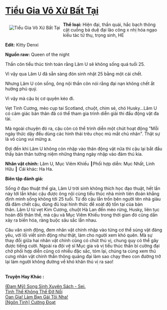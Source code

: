 <a href="https://utruyen.com/tieu-gia-vo-xu-bat-tai/7601/" title="Tiểu Gia Vô Xử Bất Tại"><h1>Tiểu Gia Vô Xử Bất Tại</h1></a><div style="display:table"><img align="right" style="float: left; padding: 10px;" src="https://utruyen.com/images/story/200x260/tieu-gia-vo-xu-bat-tai.jpg" alt="Tiểu Gia Vô Xử Bất Tại"><b>Thể loại:</b> Hiện đại, thần quái, hắc bạch thông cật cuồng bá duệ đại lão công x nhị hóa ngạo kiều tác tử thụ, trọng sinh, HE<p></p><b>Edit:</b> Kitty Denxi<p></p><b>Nguồn raw:</b> Queen of the night<p></p>Thần côn tiểu thúc tính toán rằng Lâm U sẽ không sống quá tuổi 25.<p></p>Vì vậy qua Lâm U đã sẵn sàng đón sinh nhật 25 bằng một cái chết.<p></p>Nhưng Lâm U còn sống, ông nội thần côn nói rằng đại nạn không chết ắt hưởng phú quý.<p></p>Vì vậy mà cậu bị cơ quyên kéo đi.<p></p>Vẹt Tinh Cương, mèo cụp tai Scotland, chuột, chim sẻ, chó Husky...Lâm U có cảm giác bản thân đã có thể tham gia trình diễn giải thi đấu động vật đa tài.<p></p>Mà ngoài chuyện đó ra, cậu còn có thể trình diễn một chút hoạt động "Mỗi ngày thức dậy đều dùng các hình thái trêu chọc mù mắt chủ nhân". Thật sự là vô cùng vui mừng a.<p></p>Đợi đến khi Lâm U không còn nhập vào thân động vật nữa thì cậu lại bắt đầu thấy bản thân tưởng niệm những tháng ngày nhập vào đám thú kia.<p></p><b>Nhân vật chính:</b> Lâm U, Mục Viêm Khiếu ┃Phối hợp diễn: Mục Nhất, Linh Hữu ┃ Cái khác: Ha Ha.<p></p><b>Biên tập đánh giá:</b><p></p>Sống ở đạo thuật thế gia, Lâm U trời sinh không thích học đạo thuật, hết lần này tới lần khác cậu được ông nội cùng tiểu thúc nhà mình tiên đoán khẳng định mình sống không tới 25 tuổi. Từ đó cậu lẩn trốn bên người tên nhà giàu đã đâm chết cậu, dùng đủ loại hình thức để xoát độ tồn tại của bản thân. Lâm U từ vẹt Kim Cương, chuột Hà Lan đến mèo rừng, Husky, liên tục hoán đổi thân thể, mà cậu và Mục Viêm Khiếu trong thời gian đó cũng dần xảy ra biến hóa, ràng buộc sâu sắc lẫn nhau.<p></p>Câu văn sinh động, đem nhân vật chính nhập vào từng cơ thể sủng vật đáng yêu, với lối viết sinh động như thật, làm cho người xem khó quên. Mà sự thay đổi giữa hai nhân vật chính cũng có chút thú vị, chung quy có thể gây được tiếng cười. Ngoài ra đội vệ sĩ Mục gia và vị tiểu thúc thần bí cường đại chờ phối hợp diễn cũng có nhiều đặc sắc, tóm lại, chúng ta cùng xem thú cưng nhân vật chính thần thông quảng đại làm sao chạy theo con đường trở lại làm người không đường về khó khăn thú vị ra sao!</div><p><br><b>Truyện Hay Khác :</b></p><a href="https://utruyen.com/dam-my-song-sinh-xuyen-sach-sei/21885/" alt="(Đam Mỹ) Song Sinh Xuyên Sách - Sei.">(Đam Mỹ) Song Sinh Xuyên Sách - Sei.</a><br/><a href="https://github.com/quanluxury/ngontinh_sac/tree/master/truyenhay/23281/" alt="Tình Thế Không Thể Đỡ Nổi">Tình Thế Không Thể Đỡ Nổi</a><br/><a href="https://www.flickr.com/photos/184340401@N07/48808990902/" alt="Oan Gia! Làm Bạn Gái Tôi Nha!">Oan Gia! Làm Bạn Gái Tôi Nha!</a><br/><a href="https://github.com/quanluxury/ngontinhhot/tree/master/truyenhay/18927/" alt="[Ngôn Tình] Cường Đoạt">[Ngôn Tình] Cường Đoạt</a><br/>